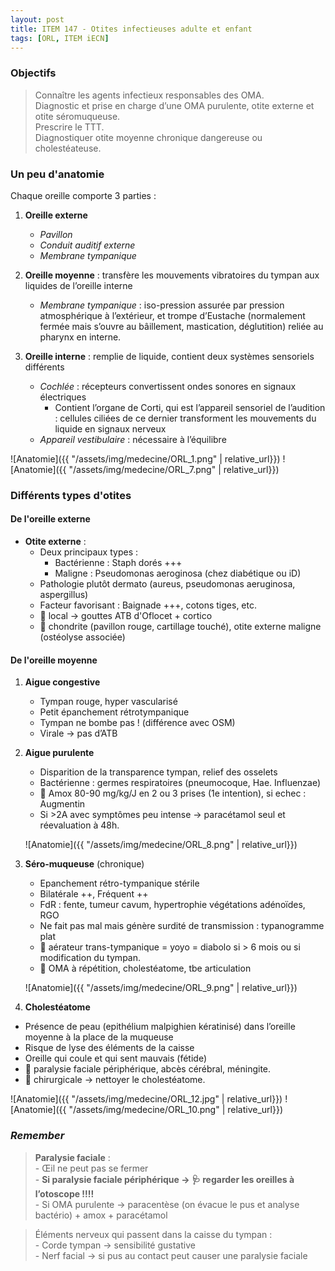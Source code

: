 ```yaml
---
layout: post
title: ITEM 147 - Otites infectieuses adulte et enfant
tags: [ORL, ITEM iECN]
---
```

### Objectifs

>Connaître les agents infectieux responsables des OMA.<br>
Diagnostic et prise en charge d’une OMA purulente, otite externe et otite séromuqueuse.<br>
Prescrire le TTT.<br>
Diagnostiquer otite moyenne chronique dangereuse ou cholestéateuse.

### Un peu d'anatomie

Chaque oreille comporte 3 parties :

1.	**Oreille externe**
    - *Pavillon*
    - *Conduit auditif externe*
    - *Membrane tympanique*

2. **Oreille moyenne** : transfère les mouvements vibratoires du tympan aux liquides de l’oreille interne
    - *Membrane tympanique* : iso-pression assurée par pression atmosphérique à l’extérieur, et trompe d’Eustache (normalement fermée mais s’ouvre au bâillement, mastication, déglutition) reliée au pharynx en interne.

3. **Oreille interne** : remplie de liquide, contient deux systèmes sensoriels différents
    - *Cochlée* : récepteurs convertissent ondes sonores en signaux électriques
        - Contient l’organe de Corti, qui est l’appareil sensoriel de l’audition : cellules ciliées de ce dernier transforment les mouvements du liquide en signaux nerveux
    - *Appareil vestibulaire* : nécessaire à l’équilibre

![Anatomie]({{ "/assets/img/medecine/ORL_1.png" | relative_url}})
![Anatomie]({{ "/assets/img/medecine/ORL_7.png" | relative_url}})

### Différents types d'otites

#### De l'oreille externe

- **Otite externe** :
    - Deux principaux types :
        - Bactérienne : Staph dorés +++
        - Maligne : Pseudomonas aeroginosa (chez diabétique ou iD)
    -	Pathologie plutôt dermato (aureus, pseudomonas aeruginosa, aspergillus)
    -	Facteur favorisant : Baignade +++, cotons tiges, etc.
    -	💊 local -> gouttes ATB d'Oflocet + cortico
    -	💢 chondrite (pavillon rouge, cartillage touché), otite externe maligne (ostéolyse associée)

#### De l'oreille moyenne

1. **Aigue congestive**
    - Tympan rouge, hyper vascularisé
    - Petit épanchement rétrotympanique
    - Tympan ne bombe pas ! (différence avec OSM)
    - Virale -> pas d’ATB

2. **Aigue purulente**
    - Disparition de la transparence tympan, relief des osselets
    - Bactérienne : germes respiratoires (pneumocoque, Hae. Influenzae)
    - 💊 Amox 80-90 mg/kg/J en 2 ou 3 prises (1e intention), si echec : Augmentin
    - Si >2A avec symptômes peu intense -> paracétamol seul et réevaluation à 48h.

    ![Anatomie]({{ "/assets/img/medecine/ORL_8.png" | relative_url}})

3. **Séro-muqueuse** (chronique)
    - Epanchement rétro-tympanique stérile
    - Bilatérale ++, Fréquent ++
    - FdR : fente, tumeur cavum, hypertrophie végétations adénoïdes, RGO
    - Ne fait pas mal mais génère surdité de transmission : typanogramme plat
    - 💊 aérateur trans-tympanique = yoyo = diabolo si > 6 mois ou si modification du tympan.
    - 💢 OMA à répétition, cholestéatome, tbe articulation

    ![Anatomie]({{ "/assets/img/medecine/ORL_9.png" | relative_url}})

4. **Cholestéatome**
  - Présence de peau (epithélium malpighien kératinisé) dans l’oreille moyenne à la place de la muqueuse
  - Risque de lyse des éléments de la caisse
  - Oreille qui coule et qui sent mauvais (fétide)
  - 💢 paralysie faciale périphérique, abcès cérébral, méningite.
  - 💊 chirurgicale -> nettoyer le cholestéatome.

  ![Anatomie]({{ "/assets/img/medecine/ORL_12.jpg" | relative_url}})
  ![Anatomie]({{ "/assets/img/medecine/ORL_10.png" | relative_url}})


### *Remember*

> **Paralysie faciale** :<br>
	- Œil ne peut pas se fermer<br>
	- **Si paralysie faciale périphérique -> 🩺 regarder les oreilles à l’otoscope !!!!**<br>
	- Si OMA purulente -> paracentèse (on évacue le pus et analyse bactério) + amox + paracétamol<br>


> Éléments nerveux qui passent dans la caisse du tympan :<br>
    -	Corde tympan -> sensibilité gustative<br>
    -	Nerf facial -> si pus au contact peut causer une paralysie faciale
